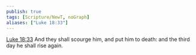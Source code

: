 ```yaml
---
publish: true
tags: [Scripture/NewT, noGraph]
aliases: ["Luke 18:33"]
---
```

[Luke 18:33](https://churchofjesuschrist.org/study/scriptures/nt/luke/18?lang=eng&id=p33#p33) And they shall scourge him, and put him to death: and the third day he shall rise again.
